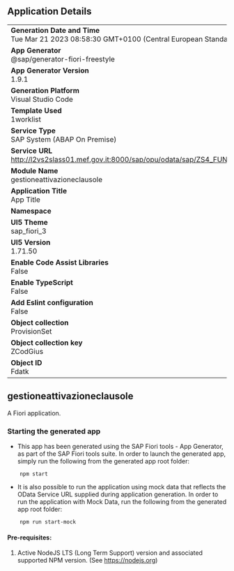 ## Application Details
|               |
| ------------- |
|**Generation Date and Time**<br>Tue Mar 21 2023 08:58:30 GMT+0100 (Central European Standard Time)|
|**App Generator**<br>@sap/generator-fiori-freestyle|
|**App Generator Version**<br>1.9.1|
|**Generation Platform**<br>Visual Studio Code|
|**Template Used**<br>1worklist|
|**Service Type**<br>SAP System (ABAP On Premise)|
|**Service URL**<br>http://l2vs2slass01.mef.gov.it:8000/sap/opu/odata/sap/ZS4_FUNZ_IMP_ATT_CLA_SRV
|**Module Name**<br>gestioneattivazioneclausole|
|**Application Title**<br>App Title|
|**Namespace**<br>|
|**UI5 Theme**<br>sap_fiori_3|
|**UI5 Version**<br>1.71.50|
|**Enable Code Assist Libraries**<br>False|
|**Enable TypeScript**<br>False|
|**Add Eslint configuration**<br>False|
|**Object collection**<br>ProvisionSet|
|**Object collection key**<br>ZCodGius|
|**Object ID**<br>Fdatk|

## gestioneattivazioneclausole

A Fiori application.

### Starting the generated app

-   This app has been generated using the SAP Fiori tools - App Generator, as part of the SAP Fiori tools suite.  In order to launch the generated app, simply run the following from the generated app root folder:

```
    npm start
```

- It is also possible to run the application using mock data that reflects the OData Service URL supplied during application generation.  In order to run the application with Mock Data, run the following from the generated app root folder:

```
    npm run start-mock
```

#### Pre-requisites:

1. Active NodeJS LTS (Long Term Support) version and associated supported NPM version.  (See https://nodejs.org)


